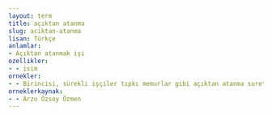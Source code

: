 ```yaml
---
layout: term
title: açıktan atanma
slug: aciktan-atanma
lisan: Türkçe
anlamlar:
- Açıktan atanmak işi
ozellikler:
- - isim
ornekler:
- - Birincisi, sürekli işçiler tıpkı memurlar gibi açıktan atanma suretiyle bu göreve getirilebilirler ve birer kadro işgal ederler.
orneklerkaynak:
- - Arzu Özsoy Özmen
---
```

